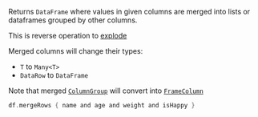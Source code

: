 [//]: # (title: mergeRows)

<!---IMPORT org.jetbrains.kotlinx.dataframe.samples.api.Modify-->

Returns `DataFrame` where values in given columns are merged into lists or dataframes grouped by other columns.

This is reverse operation to [explode](explode.md)

Merged columns will change their types:
* `T` to `Many<T>`
* `DataRow` to `DataFrame`

Note that merged [`ColumnGroup`](DataColumn.md#columngroup) will convert into [`FrameColumn`](DataColumn.md#framecolumn)

<!---FUN mergeRows-->

```kotlin
df.mergeRows { name and age and weight and isHappy }
```

<!---END-->
